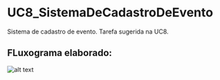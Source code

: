 # UC8_SistemaDeCadastroDeEvento
Sistema de cadastro de evento. Tarefa sugerida na UC8.


## FLuxograma elaborado:

![alt text]()
